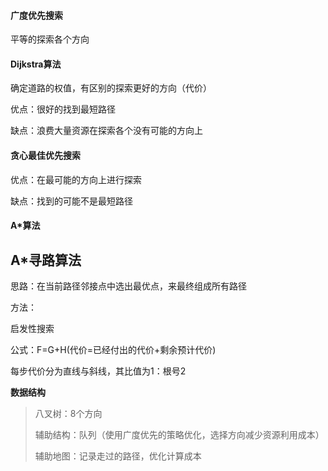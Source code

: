 #### 广度优先搜索

平等的探索各个方向

#### Dijkstra算法

确定道路的权值，有区别的探索更好的方向（代价）

优点：很好的找到最短路径

缺点：浪费大量资源在探索各个没有可能的方向上

#### 贪心最佳优先搜索

优点：在最可能的方向上进行探索

缺点：找到的可能不是最短路径

#### A*算法







## A*寻路算法

思路：在当前路径邻接点中选出最优点，来最终组成所有路径

方法：

启发性搜索



公式：F=G+H(代价=已经付出的代价+剩余预计代价)

每步代价分为直线与斜线，其比值为1：根号2



**数据结构**

> 八叉树：8个方向
>
> 辅助结构：队列（使用广度优先的策略优化，选择方向减少资源利用成本）
>
> 辅助地图：记录走过的路径，优化计算成本